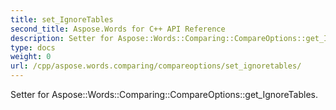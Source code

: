 ```yaml
---
title: set_IgnoreTables
second_title: Aspose.Words for C++ API Reference
description: Setter for Aspose::Words::Comparing::CompareOptions::get_IgnoreTables. 
type: docs
weight: 0
url: /cpp/aspose.words.comparing/compareoptions/set_ignoretables/
---
```


Setter for Aspose::Words::Comparing::CompareOptions::get_IgnoreTables. 

